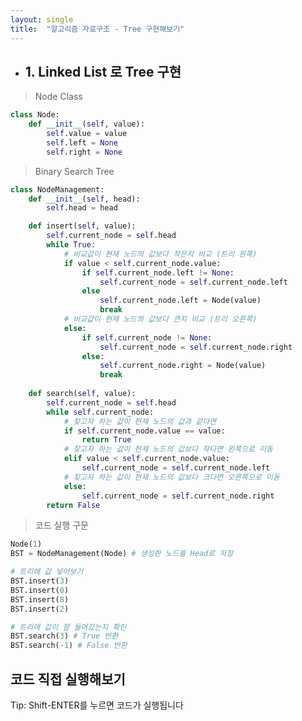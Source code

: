 ```yaml
---
layout: single
title:  "알고리즘 자료구조 - Tree 구현해보기"
---
```


<link rel="icon" type="image/png" href="favicon.png" />
<link rel="stylesheet" href="https://pyscript.net/latest/pyscript.css" />
<script defer src="https://pyscript.net/latest/pyscript.js"></script>

* ## 1. Linked List 로 Tree 구현

> Node Class

```python
class Node:
    def __init__(self, value):
        self.value = value
        self.left = None
        self.right = None
```

> Binary Search Tree

```python
class NodeManagement:
    def __init__(self, head):
        self.head = head

    def insert(self, value):
        self.current_node = self.head
        while True:
            # 비교값이 현재 노드의 값보다 작은지 비교 (트리 왼쪽)
            if value < self.current_node.value:
                if self.current_node.left != None:
                    self.current_node = self.current_node.left
                else
                    self.current_node.left = Node(value)
                    break
            # 비교값이 현재 노드의 값보다 큰지 비교 (트리 오른쪽)                    
            else:
                if self.current_node != None:
                    self.current_node = self.current_node.right
                else:
                    self.current_node.right = Node(value)
                    break
    
    def search(self, value):
        self.current_node = self.head
        while self.current_node:
            # 찾고자 하는 값이 현재 노드의 값과 같다면
            if self.current_node.value == value:
                return True
            # 찾고자 하는 값이 현재 노드의 값보다 작다면 왼쪽으로 이동
            elif value < self.current_node.value:
                self.current_node = self.current_node.left
            # 찾고자 하는 값이 현재 노드의 값보다 크다면 오른쪽으로 이동
            else:
                self.current_node = self.current_node.right
        return False
```

> 코드 실행 구문

``` python
Node(1)
BST = NodeManagement(Node) # 생성한 노드를 Head로 지정

# 트리에 값 넣어보기
BST.insert(3)
BST.insert(0)
BST.insert(8)
BST.insert(2)

# 트리에 값이 잘 들어갔는지 확인
BST.search(3) # True 반환
BST.search(-1) # False 반환
```

<body>
    <h2><b>코드 직접 실행해보기</b></h2>
    Tip: Shift-ENTER를 누르면 코드가 실행됩니다
    <br>
    <div>
      <py-repl id="my-repl" auto-generate="true"> </py-repl>
    </div>
</body>